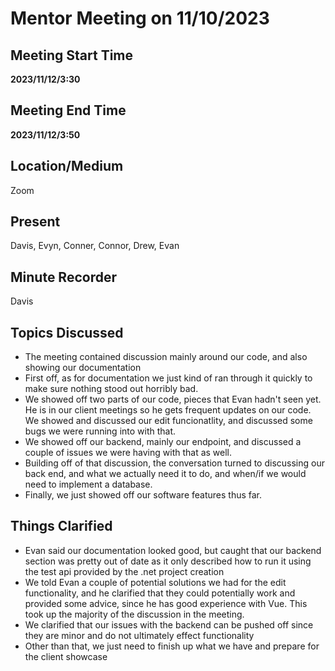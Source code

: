 # Mentor Meeting on 11/10/2023

## Meeting Start Time

**2023/11/12/3:30**

## Meeting End Time

**2023/11/12/3:50**

## Location/Medium

Zoom

## Present

Davis, Evyn, Conner, Connor, Drew, Evan

## Minute Recorder

Davis

## Topics Discussed

- The meeting contained discussion mainly around our code, and also showing our documentation
- First off, as for documentation we just kind of ran through it quickly to make sure nothing stood out horribly bad.
- We showed off two parts of our code, pieces that Evan hadn't seen yet. He is in our client meetings so he gets frequent updates on our code. We showed and discussed our edit funcionatlity, and discussed some bugs we were running into with that.
- We showed off our backend, mainly our endpoint, and discussed a couple of issues we were having with that as well.
- Building off of that discussion, the conversation turned to discussing our back end, and what we actually need it to do, and when/if we would need to implement a database.
- Finally, we just showed off our software features thus far.

## Things Clarified

- Evan said our documentation looked good, but caught that our backend section was pretty out of date as it only described how to run it using the test api provided by the .net project creation
- We told Evan a couple of potential solutions we had for the edit functionality, and he clarified that they could potentially work and provided some advice, since he has good experience with Vue. This took up the majority of the discussion in the meeting.
- We clarified that our issues with the backend can be pushed off since they are minor and do not ultimately effect functionality
- Other than that, we just need to finish up what we have and prepare for the client showcase
